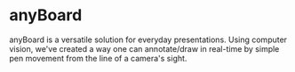 # anyBoard
anyBoard is a versatile solution for everyday presentations. Using computer vision, we've created a way one can annotate/draw in real-time by simple pen movement from the line of a camera's sight.
